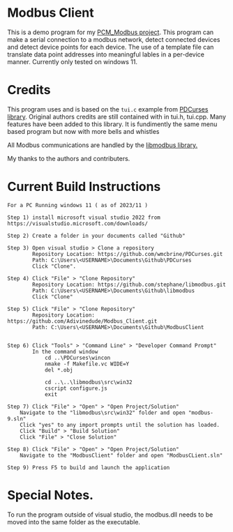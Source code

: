 # Modbus Client
This is a demo program for my [PCM_Modbus project](https://github.com/Adivinedude/PCM_Modbus). This program can make a serial connection to a modbus network, detect connected devices and detect device points for each device. The use of a template file can translate data point addresses into meaningful lables in a per-device manner. Currently only tested on windows 11.

# Credits
This program uses and is based on the `tui.c` example from [PDCurses library](https://pdcurses.org/).
Original authors credits are still contained with in tui.h, tui.cpp.
Many features have been added to this library. It is fundimently the same menu based program but now with more bells and whistles

All Modbus communications are handled by the [libmodbus library.](https://libmodbus.org/)

My thanks to the authors and contributers.<br>

# Current Build Instructions
```
For a PC Running windows 11 ( as of 2023/11 )

Step 1)	install microsoft visual studio 2022 from https://visualstudio.microsoft.com/downloads/

Step 2) Create a folder in your documents called "Github"

Step 3) Open visual studio > Clone a repository
		Repository Location: https://github.com/wmcbrine/PDCurses.git
		Path: C:\Users\<USERNAME>\Documents\Github\PDCurses
		Click "Clone".

Step 4) Click "File" > "Clone Repository"
		Repository Location: https://github.com/stephane/libmodbus.git
		Path: C:\Users\<USERNAME>\Documents\Github\libmodbus
		Click "Clone"

Step 5) Click "File" > "Clone Repository"
		Repository Location: https://github.com/Adivinedude/Modbus_Client.git
		Path: C:\Users\<USERNAME>\Documents\Github\ModbusClient


Step 6)	Click "Tools" > "Command Line" > "Developer Command Prompt"
		In the command window
			cd ..\PDCurses\wincon
			nmake -f Makefile.vc WIDE=Y
			del *.obj

			cd ..\..\libmodbus\src\win32
			cscript configure.js
			exit

Step 7) Click "File" > "Open" > "Open Project/Solution" 
	Navigate to the "libmodbus\src\win32" folder and open "modbus-9.sln"
	Click "yes" to any import prompts until the solution has loaded.
	Click "Build" > "Build Solution"
	Click "File" > "Close Solution"

Step 8) Click "File" > "Open" > "Open Project/Solution"
	Navigate to the "ModbusClient" folder and open "ModbusCLient.sln"

Step 9) Press F5 to build and launch the application
```
# Special Notes.
To run the program outside of visual studio, the modbus.dll needs to be moved into the same folder as the executable.
